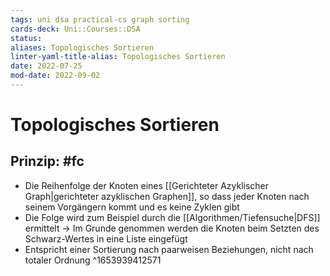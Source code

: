 ```yaml
---
tags: uni dsa practical-cs graph sorting
cards-deck: Uni::Courses::DSA
status: 
aliases: Topologisches Sortieren
linter-yaml-title-alias: Topologisches Sortieren
date: 2022-07-25
mod-date: 2022-09-02
---
```


# Topologisches Sortieren

## Prinzip: #fc
- Die Reihenfolge der Knoten eines [[Gerichteter Azyklischer Graph|gerichteter azyklischen Graphen]], so dass jeder Knoten nach seinem Vorgängern kommt und es keine Zyklen gibt
- Die Folge wird zum Beispiel durch die [[Algorithmen/Tiefensuche|DFS]] ermittelt
	-> Im Grunde genommen werden die Knoten beim Setzten des Schwarz-Wertes in eine Liste eingefügt
- Entspricht einer Sortierung nach paarweisen Beziehungen, nicht nach totaler Ordnung
^1653939412571
